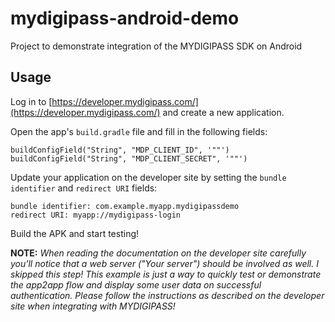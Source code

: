 # mydigipass-android-demo
Project to demonstrate integration of the MYDIGIPASS SDK on Android

## Usage

Log in to [https://developer.mydigipass.com/](https://developer.mydigipass.com/) and create a new application.

Open the app's `build.gradle` file and fill in the following fields:

    buildConfigField("String", "MDP_CLIENT_ID", '""')
    buildConfigField("String", "MDP_CLIENT_SECRET", '""')

Update your application on the developer site by setting the `bundle identifier` and `redirect URI` fields:

    bundle identifier: com.example.myapp.mydigipassdemo
    redirect URI: myapp://mydigipass-login

Build the APK and start testing!

**NOTE:** *When reading the documentation on the developer site carefully you'll notice that a web server ("Your server") should be involved as well.
I skipped this step! This example is just a way to quickly test or demonstrate the app2app flow and display some user data on successful authentication.
Please follow the instructions as described on the developer site when integrating with MYDIGIPASS!*